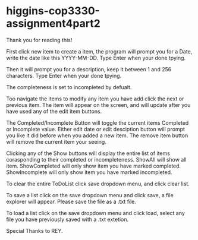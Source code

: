 # higgins-cop3330-assignment4part2

Thank you for reading this!

First click new item to create a item, the program will prompt you for a Date, write the date like this YYYY-MM-DD. 
Type Enter when your done tpying.

Then it will prompt you for a description, keep it between 1 and 256 characters.
Type Enter when your done tpying.

The completeness is set to incompleted by defualt.

Too navigate the items to modify any item you have add click the next or previous item.
The item will appear on the screen, and will update after you have used any of the edit item buttons.

The Completed/Incomplete Button will toggle the current items Completed or Incomplete value.
Either edit date or edit desciption button will prompt you like it did before when you added a new item.
The remove item button will remove the current item your seeing.

Clicking any of the Show buttons will display the entire list of items corasponding to their completed or incompleteness.
ShowAll will show all item.
ShowCompleted will only show item you have marked completed.
ShowIncomplete will only show item you have marked incompleted.

To clear the entire ToDoList click save dropdown menu, and click clear list.

To save a list click on the save dropdown menu and click save, a file explorer will appear.
Please save the file as a .txt file.

To load a list click on the save dropdown menu and click load, select any file you have previously saved with a .txt extetion.


Special Thanks to REY.
